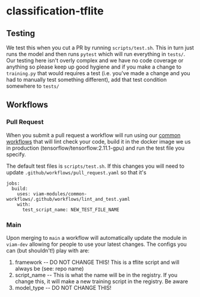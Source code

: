 # classification-tflite

## Testing

We test this when you cut a PR by running `scripts/test.sh`. This in turn just runs the model and then runs `pytest` which will run everything in `tests/`. Our testing here isn't overly complex and we have no code coverage or anything so please keep up good hygiene and if you make a change to `training.py` that would requires a test (i.e. you've made a change and you had to manually test something different), add that test condition somewhere to `tests/`

## Workflows

### Pull Request

When you submit a pull request a workflow will run using our [common workflows](https://github.com/viam-modules/common-workflows/) that will lint check your code, build it in the docker image we us in production (tensorflow/tensorflow:2.11.1-gpu) and run the test file you specify.

The default test files is `scripts/test.sh`. If this changes you will need to update `.github/workflows/pull_request.yaml` so that it's

```
jobs:
  build:
    uses: viam-modules/common-workflows/.github/workflows/lint_and_test.yaml
    with:
      test_script_name: NEW_TEST_FILE_NAME
```

### Main

Upon merging to `main` a workflow will automatically update the module in `viam-dev` allowing for people to use your latest changes. The configs you can (but shouldn't!) play with are:
1. framework -- DO NOT CHANGE THIS! This is a tflite script and will always be (see: repo name)
2. script_name -- This is what the name will be in the registry. If you change this, it will make a new training script in the registry. Be aware
3. model_type -- DO NOT CHANGE THIS!
